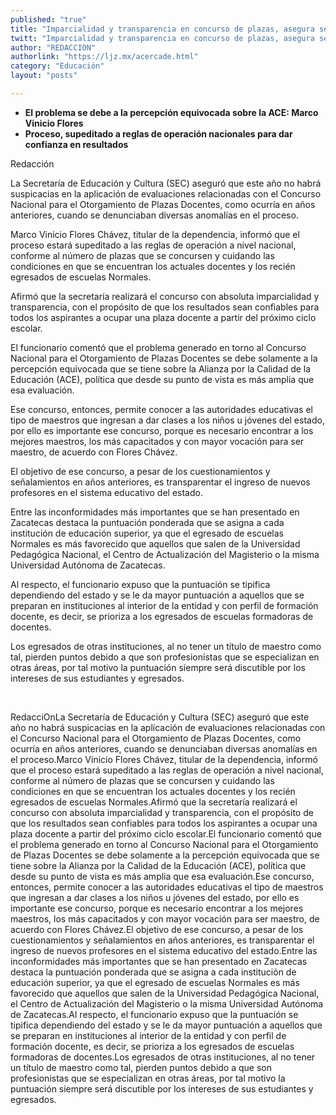 ```yaml
---
published: "true"
title: "Imparcialidad y transparencia en concurso de plazas, asegura secretario de Educación"
twitt: "Imparcialidad y transparencia en concurso de plazas, asegura secretario de Educación"
author: "REDACCION"
authorlink: "https://ljz.mx/acercade.html"
category: "Educación"
layout: "posts"

---
```


*   **El problema se debe a la percepción equivocada sobre la ACE: Marco Vinicio Flores**
*   **Proceso, supeditado a reglas de operación nacionales para dar confianza en resultados**


  
  
  
  
  



  Redacción



  La Secretaría de Educación y Cultura (SEC) aseguró que este año no habrá suspicacias en la aplicación de evaluaciones relacionadas con el Concurso Nacional para el Otorgamiento de Plazas Docentes, como ocurría en años anteriores, cuando se denunciaban diversas anomalías en el proceso.



  Marco Vinicio Flores Chávez, titular de la dependencia, informó que el proceso estará supeditado a las reglas de operación a nivel nacional, conforme al número de plazas que se concursen y cuidando las condiciones en que se encuentran los actuales docentes y los recién egresados de escuelas Normales.



  Afirmó que la secretaría realizará el concurso con absoluta imparcialidad y transparencia, con el propósito de que los resultados sean confiables para todos los aspirantes a ocupar una plaza docente a partir del próximo ciclo escolar.



  El funcionario comentó que el problema generado en torno al Concurso Nacional para el Otorgamiento de Plazas Docentes se debe solamente a la percepción equivocada que se tiene sobre la Alianza por la Calidad de la Educación (ACE), política que desde su punto de vista es más amplia que esa evaluación.



  Ese concurso, entonces, permite conocer a las autoridades educativas el tipo de maestros que ingresan a dar clases a los niños u jóvenes del estado, por ello es importante ese concurso, porque es necesario encontrar a los mejores maestros, los más capacitados y con mayor vocación para ser maestro, de acuerdo con Flores Chávez.



  El objetivo de ese concurso, a pesar de los cuestionamientos y señalamientos en años anteriores, es transparentar el ingreso de nuevos profesores en el sistema educativo del estado.



  Entre las inconformidades más importantes que se han presentado en Zacatecas destaca la puntuación ponderada que se asigna a cada institución de educación superior, ya que el egresado de escuelas Normales es más favorecido que aquellos que salen de la Universidad Pedagógica Nacional, el Centro de Actualización del Magisterio o la misma Universidad Autónoma de Zacatecas.



  Al respecto, el funcionario expuso que la puntuación se tipifica dependiendo del estado y se le da mayor puntuación a aquellos que se preparan en instituciones al interior de la entidad y con perfil de formación docente, es decir, se prioriza a los egresados de escuelas formadoras de docentes.



  Los egresados de otras instituciones, al no tener un título de maestro como tal, pierden puntos debido a que son profesionistas que se especializan en otras áreas, por tal motivo la puntuación siempre será discutible por los intereses de sus estudiantes y egresados.



   



  RedacciOnLa Secretaría de Educación y Cultura (SEC) aseguró que este año no habrá suspicacias en la aplicación de evaluaciones relacionadas con el Concurso Nacional para el Otorgamiento de Plazas Docentes, como ocurría en años anteriores, cuando se denunciaban diversas anomalías en el proceso.Marco Vinicio Flores Chávez, titular de la dependencia, informó que el proceso estará supeditado a las reglas de operación a nivel nacional, conforme al número de plazas que se concursen y cuidando las condiciones en que se encuentran los actuales docentes y los recién egresados de escuelas Normales.Afirmó que la secretaría realizará el concurso con absoluta imparcialidad y transparencia, con el propósito de que los resultados sean confiables para todos los aspirantes a ocupar una plaza docente a partir del próximo ciclo escolar.El funcionario comentó que el problema generado en torno al Concurso Nacional para el Otorgamiento de Plazas Docentes se debe solamente a la percepción equivocada que se tiene sobre la Alianza por la Calidad de la Educación (ACE), política que desde su punto de vista es más amplia que esa evaluación.Ese concurso, entonces, permite conocer a las autoridades educativas el tipo de maestros que ingresan a dar clases a los niños u jóvenes del estado, por ello es importante ese concurso, porque es necesario encontrar a los mejores maestros, los más capacitados y con mayor vocación para ser maestro, de acuerdo con Flores Chávez.El objetivo de ese concurso, a pesar de los cuestionamientos y señalamientos en años anteriores, es transparentar el ingreso de nuevos profesores en el sistema educativo del estado.Entre las inconformidades más importantes que se han presentado en Zacatecas destaca la puntuación ponderada que se asigna a cada institución de educación superior, ya que el egresado de escuelas Normales es más favorecido que aquellos que salen de la Universidad Pedagógica Nacional, el Centro de Actualización del Magisterio o la misma Universidad Autónoma de Zacatecas.Al respecto, el funcionario expuso que la puntuación se tipifica dependiendo del estado y se le da mayor puntuación a aquellos que se preparan en instituciones al interior de la entidad y con perfil de formación docente, es decir, se prioriza a los egresados de escuelas formadoras de docentes.Los egresados de otras instituciones, al no tener un título de maestro como tal, pierden puntos debido a que son profesionistas que se especializan en otras áreas, por tal motivo la puntuación siempre será discutible por los intereses de sus estudiantes y egresados.

